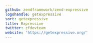 ```yaml
---
github: zendframework/zend-expressive
logohandle: getexpressive
sort: getexpressive
title: Expressive
twitter: zfdevteam
website: 'https://getexpressive.org/'
---
```

